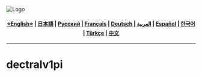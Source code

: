 ![Logo](https://github.com/Solrikk/dectralv1/blob/main/assets/photo/photo_2024-12-13_07-09-19.jpg)

<div align="center">
  <h4>
    <a href="https://github.com/Solrikk/dectralv1/blob/main/README.md">⭐English⭐</a> |
    <a href="https://github.com/Solrikk/dectralv1/blob/main/docs/readme/README_JP.md">日本語</a> |
    <a href="https://github.com/Solrikk/dectralv1/blob/main/docs/readme/README_RU.md">Русский</a> |
    <a href="https://github.com/Solrikk/dectralv1/blob/main/docs/readme/README_FR.md">Français</a> |
    <a href="https://github.com/Solrikk/dectralv1/blob/main/docs/readme/README_GE.md">Deutsch</a> |
    <a href="https://github.com/Solrikk/dectralv1/blob/main/docs/readme/README_AR.md">العربية</a> |
    <a href="https://github.com/Solrikk/dectralv1/blob/main/docs/readme/README_ES.md">Español</a> |
    <a href="https://github.com/Solrikk/dectralv1/blob/main/docs/readme/README_KR.md">한국어</a> |
    <a href="https://github.com/Solrikk/dectralv1/blob/main/docs/readme/README_TR.md">Türkçe</a> |
    <a href="https://github.com/Solrikk/dectralv1/blob/main/docs/readme/README_CN.md">中文</a>
  </h4>
</div>

-----------------

# dectralv1pi
